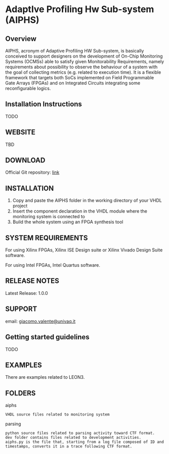 # AdaptIve Profiling Hw Sub-system (AIPHS)

## Overview

AIPHS, acronym of Adaptive Profiling HW Sub-system, is basically conceived to support designers on the development of On-Chip Monitoring Systems (OCMSs) able to satisfy given Monitorability Requirements, namely requirements about possibility to observe the behaviour of a system with the goal of collecting metrics (e.g. related to execution time). It is a flexible framework that targets both SoCs implemented on Field Programmable Gate Arrays (FPGAs) and on Integrated Circuits integrating some reconfigurable logics.

## Installation Instructions

TODO

## WEBSITE

TBD

## DOWNLOAD

Official Git repository: [link](https://github.com/alkalir/aiphs_alka.git)

## INSTALLATION

1. Copy and paste the AIPHS folder in the working directory of your VHDL project
2. Insert the component declaration in the VHDL module where the monitoring system is connected to
3. Build the whole system using an FPGA synthesis tool

## SYSTEM REQUIREMENTS

For using Xilinx FPGAs, Xilinx ISE Design suite or Xilinx Vivado Design Suite software.

For using Intel FPGAs, Intel Quartus software.

## RELEASE NOTES

Latest Release: 1.0.0

## SUPPORT

email: giacomo.valente@univaq.it 

## Getting started guidelines

TODO

## EXAMPLES

There are examples related to LEON3. 

## FOLDERS

aiphs

	VHDL source files related to monitoring system

parsing

	python source files related to parsing activity toward CTF format.
	dev folder contains files related to development activities.
	aiphs.py is the file that, starting from a log file composed of ID and timestamps, converts it in a trace following CTF format.

